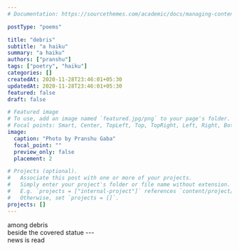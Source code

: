 ```yaml
---
# Documentation: https://sourcethemes.com/academic/docs/managing-content/

postType: "poems"

title: "debris"
subtitle: "a haiku"
summary: "a haiku"
authors: ["pranshu"]
tags: ["poetry", "haiku"]
categories: []
createdAt: 2020-11-28T23:46:01+05:30
updatedAt: 2020-11-28T23:46:01+05:30
featured: false
draft: false

# Featured image
# To use, add an image named `featured.jpg/png` to your page's folder.
# Focal points: Smart, Center, TopLeft, Top, TopRight, Left, Right, BottomLeft, Bottom, BottomRight.
image:
  caption: "Photo by Pranshu Gaba"
  focal_point: ""
  preview_only: false
  placement: 2

# Projects (optional).
#   Associate this post with one or more of your projects.
#   Simply enter your project's folder or file name without extension.
#   E.g. `projects = ["internal-project"]` references `content/project/deep-learning/index.md`.
#   Otherwise, set `projects = []`.
projects: []
---
```

among debris  
beside the covered statue ---  
news is read

